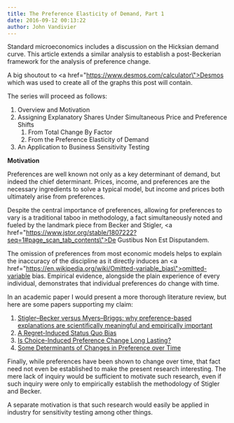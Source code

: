 ```yaml
---
title: The Preference Elasticity of Demand, Part 1
date: 2016-09-12 00:13:22
author: John Vandivier
---
```




Standard microeconomics includes a discussion on the Hicksian demand curve. This article extends a similar analysis to establish a post-Beckerian framework for the analysis of preference change.

A big shoutout to <a href=\"https://www.desmos.com/calculator\">Desmos</a> which was used to create all of the graphs this post will contain.

The series will proceed as follows:
<ol>
 	<li>Overview and Motivation</li>
 	<li>Assigning Explanatory Shares Under Simultaneous Price and Preference Shifts
<ol>
 	<li>From Total Change By Factor</li>
 	<li>From the Preference Elasticity of Demand</li>
</ol>
</li>
 	<li>An Application to Business Sensitivity Testing</li>
</ol>
<p style=\"text-align: center;\"><strong>Motivation</strong></p>
Preferences are well known not only as a key determinant of demand, but indeed the chief determinant. Prices, income, and preferences are the necessary ingredients to solve a typical model, but income and prices both ultimately arise from preferences.

Despite the central importance of preferences, allowing for preferences to vary is a traditional taboo in methodology, a fact simultaneously noted and fueled by the landmark piece from Becker and Stigler, <a href=\"https://www.jstor.org/stable/1807222?seq=1#page_scan_tab_contents\">De Gustibus Non Est Disputandem</a>.

The omission of preferences from most economic models helps to explain the inaccuracy of the discipline as it directly induces an <a href=\"https://en.wikipedia.org/wiki/Omitted-variable_bias\">omitted-variable bias</a>. Empirical evidence, alongside the plain experience of every individual, demonstrates that individual preferences do change with time.

In an academic paper I would present a more thorough literature review, but here are some papers supporting my claim:
<ol>
 	<li><a href=\"http://www.sciencedirect.com/science/article/pii/S0167268102000318\">Stigler–Becker versus Myers–Briggs: why preference-based explanations are scientifically meaningful and empirically important</a></li>
 	<li><a href=\"http://www.jneurosci.org/content/31/9/3320.short\">A Regret-Induced Status Quo Bias</a></li>
 	<li><a href=\"http://pss.sagepub.com/content/23/10/1123.short\">Is Choice-Induced Preference Change Long Lasting?</a></li>
 	<li><a href=\"http://www.ncbi.nlm.nih.gov/pmc/articles/PMC1479785/\">Some Determinants of Changes in Preference over Time</a></li>
</ol>
Finally, while preferences have been shown to change over time, that fact need not even be established to make the present research interesting. The mere lack of inquiry would be sufficient to motivate such research, even if such inquiry were only to empirically establish the methodology of Stigler and Becker.

A separate motivation is that such research would easily be applied in industry for sensitivity testing among other things.